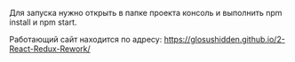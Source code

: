 Для запуска нужно открыть в папке проекта консоль и выполнить npm install и npm start. 

Работающий сайт находится по адресу: https://glosushidden.github.io/2-React-Redux-Rework/
